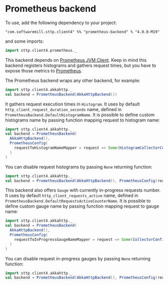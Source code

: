 # Prometheus backend

To use, add the following dependency to your project:

```
"com.softwaremill.sttp.client4" %% "prometheus-backend" % "4.0.0-M19"
```

and some imports:

```scala
import sttp.client4.prometheus._
```

This backend depends on [Prometheus JVM Client](https://github.com/prometheus/client_java). Keep in mind this backend registers histograms and gathers request times, but you have to expose those metrics to [Prometheus](https://prometheus.io/).

The Prometheus backend wraps any other backend, for example:

```scala
import sttp.client4.akkahttp._
val backend = PrometheusBackend(AkkaHttpBackend())
```

It gathers request execution times in `Histogram`. It uses by default `http_client_request_duration_seconds` name, defined in `PrometheusBackend.DefaultHistogramName`. It is possible to define custom histograms name by passing function mapping request to histogram name:

```scala
import sttp.client4.akkahttp._
val backend = PrometheusBackend(
  AkkaHttpBackend(),
  PrometheusConfig(
    requestToHistogramNameMapper = request => Some(HistogramCollectorConfig(request.uri.host.getOrElse("example.com")))
  )
)
```

You can disable request histograms by passing `None` returning function:

```scala
import sttp.client4.akkahttp._
val backend = PrometheusBackend(AkkaHttpBackend(), PrometheusConfig(requestToHistogramNameMapper = _ => None))
```

This backend also offers `Gauge` with currently in-progress requests number. It uses by default `http_client_requests_active` name, defined in `PrometheusBackend.DefaultRequestsActiveCounterName`. It is possible to define custom gauge name by passing function mapping request to gauge name:

```scala
import sttp.client4.akkahttp._
val backend = PrometheusBackend(
  AkkaHttpBackend(),
  PrometheusConfig(
    requestToInProgressGaugeNameMapper = request => Some(CollectorConfig(request.uri.host.getOrElse("example.com")))
  )
)
```

You can disable request in-progress gauges by passing `None` returning function:

```scala
import sttp.client4.akkahttp._
val backend = PrometheusBackend(AkkaHttpBackend(), PrometheusConfig(requestToInProgressGaugeNameMapper = _ => None))
```
